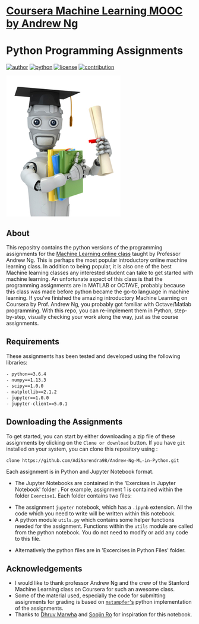 # [Coursera Machine Learning MOOC by Andrew Ng](https://www.coursera.org/learn/machine-learning) 
# Python Programming Assignments
[![author](https://img.shields.io/badge/author-adinarendra-red.svg)](https://github.com/AdiNarendra98) [![python](https://img.shields.io/badge/python-3.6-blue.svg)]() [![license](https://img.shields.io/github/license/mashape/apistatus.svg)]() [![contribution](https://img.shields.io/badge/contribution-welcome-brightgreen.svg)]()



![](machinelearning.jpg)


## About
This repositry contains the python versions of the programming assignments for the [Machine Learning online class](https://www.coursera.org/learn/machine-learning) taught by Professor Andrew Ng. This is perhaps the most popular introductory online machine learning class. In addition to being popular, it is also one of the best Machine learning classes any interested student can take to get started with machine learning. An unfortunate aspect of this class is that the programming assignments are in MATLAB or OCTAVE, probably because this class was made before python became the go-to language in machine learning.
If you've finished the amazing introductory Machine Learning on Coursera by Prof. Andrew Ng, you probably got familiar with Octave/Matlab programming. With this repo, you can re-implement them in Python, step-by-step, visually checking your work along the way, just as the course assignments.

## Requirements 

These assignments has been tested and developed using the following libraries: 

    - python==3.6.4
    - numpy==1.13.3
    - scipy==1.0.0
    - matplotlib==2.1.2
    - jupyter==1.0.0
    - jupyter-client==5.0.1
    
 ## Downloading the Assignments

To get started, you can start by either downloading a zip file of these assignments by clicking on the `Clone or download` button. If you have `git` installed on your system, you can clone this repository using : 

    clone https://github.com/AdiNarendra98/Andrew-Ng-ML-in-Python.git
  
Each assignment is in Python and Jupyter Notebook format.
* The Jupyter Notebooks are contained in the 'Exercises in Jupyter Notebook' folder 
. For example, assignment 1 is contained within the folder `Exercise1`. Each folder contains two files: 
 - The assignment `jupyter` notebook, which has a `.ipynb` extension. All the code which you need to write will be written within this notebook.
 - A python module `utils.py` which contains some helper functions needed for the assignment. Functions within the `utils` module are called from the python notebook. You do not need to modify or add any code to this file.
* Alternatively the python files are in 'Excercises in Python Files' folder.

    


## Acknowledgements

- I would like to thank professor Andrew Ng and the crew of the Stanford Machine Learning class on Coursera for such an awesome class. 
- Some of the material used, especially the code for submitting assignments for grading is based on [`mstampfer`'s](https://github.com/mstampfer/Coursera-Stanford-ML-Python) python implementation of the assignments. 
- Thanks to [Dhruv Marwha](https://github.com/blaine12100/Andrew-NG-Machine-Learning-Course-in-Python) and [Soojin Ro](https://github.com/nsoojin/coursera-ml-py) for inspiration for this notebook.
